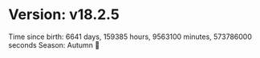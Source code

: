 # Version: v18.2.5
Time since birth: 6641 days, 159385 hours, 9563100 minutes, 573786000 seconds
Season: Autumn 🍁
